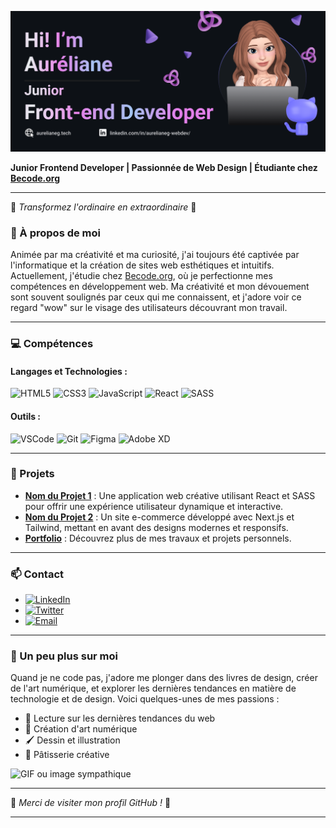 ![Banner](https://github.com/Lameuhton/lameuhton/blob/main/banniere-readme.png?raw=true)

**Junior Frontend Developer | Passionnée de Web Design | Étudiante chez [Becode.org](https://becode.org/)**

---

🌸 *Transformez l'ordinaire en extraordinaire* 🌸

### 🌟 À propos de moi

Animée par ma créativité et ma curiosité, j'ai toujours été captivée par l'informatique et la création de sites web esthétiques et intuitifs. Actuellement, j'étudie chez [Becode.org](https://becode.org/), où je perfectionne mes compétences en développement web. Ma créativité et mon dévouement sont souvent soulignés par ceux qui me connaissent, et j'adore voir ce regard "wow" sur le visage des utilisateurs découvrant mon travail.

---

### 💻 Compétences

#### Langages et Technologies :
![HTML5](https://img.shields.io/badge/-HTML5-E34F26?style=flat-square&logo=html5&logoColor=white)
![CSS3](https://img.shields.io/badge/-CSS3-1572B6?style=flat-square&logo=css3&logoColor=white)
![JavaScript](https://img.shields.io/badge/-JavaScript-F7DF1E?style=flat-square&logo=javascript&logoColor=black)
![React](https://img.shields.io/badge/-React-61DAFB?style=flat-square&logo=react&logoColor=black)
![SASS](https://img.shields.io/badge/-SASS-CC6699?style=flat-square&logo=sass&logoColor=white)

#### Outils :
![VSCode](https://img.shields.io/badge/-VSCode-007ACC?style=flat-square&logo=visual-studio-code&logoColor=white)
![Git](https://img.shields.io/badge/-Git-F05032?style=flat-square&logo=git&logoColor=white)
![Figma](https://img.shields.io/badge/-Figma-F24E1E?style=flat-square&logo=figma&logoColor=white)
![Adobe XD](https://img.shields.io/badge/-Adobe%20XD-FF61F6?style=flat-square&logo=adobe-xd&logoColor=white)

---

### 🌈 Projets

- **[Nom du Projet 1](lien-vers-le-projet)** : Une application web créative utilisant React et SASS pour offrir une expérience utilisateur dynamique et interactive.
- **[Nom du Projet 2](lien-vers-le-projet)** : Un site e-commerce développé avec Next.js et Tailwind, mettant en avant des designs modernes et responsifs.
- **[Portfolio](https://www.aurelianeg.tech/)** : Découvrez plus de mes travaux et projets personnels.

---

### 📫 Contact

- [![LinkedIn](https://img.shields.io/badge/-LinkedIn-0077B5?style=flat-square&logo=linkedin&logoColor=white)](https://www.linkedin.com/in/aurelianeg-webdev/)
- [![Twitter](https://img.shields.io/badge/-Twitter-1DA1F2?style=flat-square&logo=twitter&logoColor=white)](https://twitter.com/votre_handle)
- [![Email](https://img.shields.io/badge/-Email-D14836?style=flat-square&logo=gmail&logoColor=white)](mailto:aurelianeg2000@gmail.com)

---

### 🌺 Un peu plus sur moi

Quand je ne code pas, j'adore me plonger dans des livres de design, créer de l'art numérique, et explorer les dernières tendances en matière de technologie et de design. Voici quelques-unes de mes passions :

- 📖 Lecture sur les dernières tendances du web
- 🎨 Création d'art numérique
- 🖌️ Dessin et illustration
- 🍰 Pâtisserie créative

![GIF ou image sympathique](https://media.giphy.com/media/l0Exk8EUzSLsrErEQ/giphy.gif)

---

🌟 *Merci de visiter mon profil GitHub !* 🌟

---

